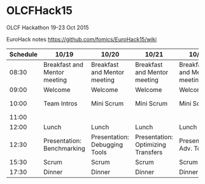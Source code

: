 # OLCFHack15
OLCF Hackathon 19-23 Oct 2015

EuroHack notes https://github.com/fomics/EuroHack15/wiki

| Schedule | 10/19 | 10/20 | 10/21 | 10/22 | 10/23 |
|----------|-------------------------------|-------------------------------|------------------------------------|-------------------------------|-------------------------------|
| 08:30 | Breakfast and  Mentor meeting | Breakfast and  Mentor meeting | Breakfast and  Mentor meeting | Breakfast and  Mentor meeting | Breakfast and  Mentor meeting |
| 09:00 | Welcome | Welcome | Welcome | Welcome | Welcome |
| 10:00 | Team Intros | Mini Scrum | Mini Scrum | Mini Scrum | Final Presentations |
| 11:00 |  |  |  |  |  |
| 12:00 | Lunch | Lunch | Lunch | Lunch | Lunch |
| 12:30 | Presentation: Benchmarking | Presentation: Debugging Tools | Presentation: Optimizing Transfers | Presentation: Adv. Topics |  |
| 15:30 | Scrum | Scrum | Scrum | Scrum | Scrum |
| 17:30 | Dinner | Dinner | Dinner | Dinner | Dinner |
